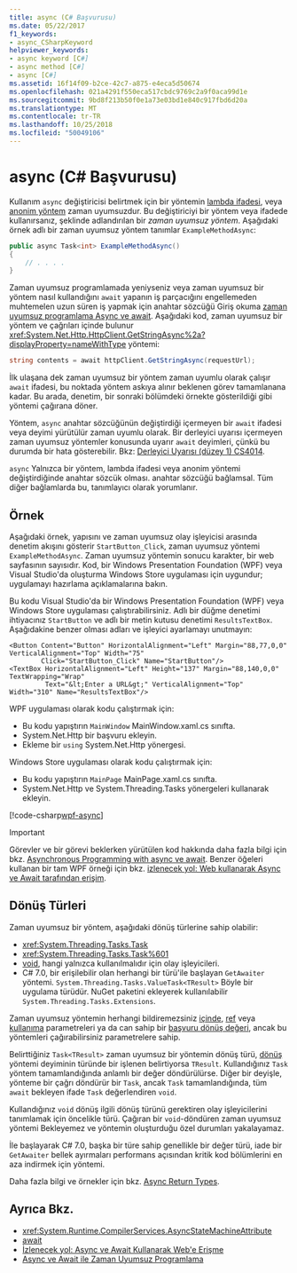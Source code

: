 ```yaml
---
title: async (C# Başvurusu)
ms.date: 05/22/2017
f1_keywords:
- async_CSharpKeyword
helpviewer_keywords:
- async keyword [C#]
- async method [C#]
- async [C#]
ms.assetid: 16f14f09-b2ce-42c7-a875-e4eca5d50674
ms.openlocfilehash: 021a4291f550eca517cbdc9769c2a9f0aca99d1e
ms.sourcegitcommit: 9bd8f213b50f0e1a73e03bd1e840c917fbd6d20a
ms.translationtype: MT
ms.contentlocale: tr-TR
ms.lasthandoff: 10/25/2018
ms.locfileid: "50049106"
---
```

# <a name="async-c-reference"></a>async (C# Başvurusu)
Kullanım `async` değiştiricisi belirtmek için bir yöntemin [lambda ifadesi](../../../csharp/programming-guide/statements-expressions-operators/lambda-expressions.md), veya [anonim yöntem](../../../csharp/programming-guide/statements-expressions-operators/anonymous-methods.md) zaman uyumsuzdur. Bu değiştiriciyi bir yöntem veya ifadede kullanırsanız, şeklinde adlandırılan bir *zaman uyumsuz yöntem*. Aşağıdaki örnek adlı bir zaman uyumsuz yöntem tanımlar `ExampleMethodAsync`: 
  
```csharp  
public async Task<int> ExampleMethodAsync()  
{  
    // . . . .  
}  
```  
 
Zaman uyumsuz programlamada yeniyseniz veya zaman uyumsuz bir yöntem nasıl kullandığını `await` yapanın iş parçacığını engellemeden muhtemelen uzun süren iş yapmak için anahtar sözcüğü Giriş okuma [zaman uyumsuz programlama Async ve await](../../../csharp/programming-guide/concepts/async/index.md). Aşağıdaki kod, zaman uyumsuz bir yöntem ve çağrıları içinde bulunur <xref:System.Net.Http.HttpClient.GetStringAsync%2a?displayProperty=nameWithType> yöntemi: 
  
```csharp  
string contents = await httpClient.GetStringAsync(requestUrl);  
```  
  
İlk ulaşana dek zaman uyumsuz bir yöntem zaman uyumlu olarak çalışır `await` ifadesi, bu noktada yöntem askıya alınır beklenen görev tamamlanana kadar. Bu arada, denetim, bir sonraki bölümdeki örnekte gösterildiği gibi yöntemi çağırana döner.  
  
Yöntem, `async` anahtar sözcüğünün değiştirdiği içermeyen bir `await` ifadesi veya deyimi yürütülür zaman uyumlu olarak. Bir derleyici uyarısı içermeyen zaman uyumsuz yöntemler konusunda uyarır `await` deyimleri, çünkü bu durumda bir hata gösterebilir. Bkz: [Derleyici Uyarısı (düzey 1) CS4014](../../../csharp/language-reference/compiler-messages/cs4014.md).  
  
 `async` Yalnızca bir yöntem, lambda ifadesi veya anonim yöntemi değiştirdiğinde anahtar sözcük olması. anahtar sözcüğü bağlamsal. Tüm diğer bağlamlarda bu, tanımlayıcı olarak yorumlanır.  
  
## <a name="example"></a>Örnek  
Aşağıdaki örnek, yapısını ve zaman uyumsuz olay işleyicisi arasında denetim akışını gösterir `StartButton_Click`, zaman uyumsuz yöntemi `ExampleMethodAsync`. Zaman uyumsuz yöntemin sonucu karakter, bir web sayfasının sayısıdır. Kod, bir Windows Presentation Foundation (WPF) veya Visual Studio'da oluşturma Windows Store uygulaması için uygundur; uygulamayı hazırlama açıklamalarına bakın.  

Bu kodu Visual Studio'da bir Windows Presentation Foundation (WPF) veya Windows Store uygulaması çalıştırabilirsiniz. Adlı bir düğme denetimi ihtiyacınız `StartButton` ve adlı bir metin kutusu denetimi `ResultsTextBox`. Aşağıdakine benzer olması adları ve işleyici ayarlamayı unutmayın:  

```xaml
<Button Content="Button" HorizontalAlignment="Left" Margin="88,77,0,0" VerticalAlignment="Top" Width="75"  
        Click="StartButton_Click" Name="StartButton"/>  
<TextBox HorizontalAlignment="Left" Height="137" Margin="88,140,0,0" TextWrapping="Wrap"   
         Text="&lt;Enter a URL&gt;" VerticalAlignment="Top" Width="310" Name="ResultsTextBox"/>  
```
  
WPF uygulaması olarak kodu çalıştırmak için:  

- Bu kodu yapıştırın `MainWindow` MainWindow.xaml.cs sınıfta.  
- System.Net.Http bir başvuru ekleyin.  
- Ekleme bir `using` System.Net.Http yönergesi.  
  
Windows Store uygulaması olarak kodu çalıştırmak için:  
- Bu kodu yapıştırın `MainPage` MainPage.xaml.cs sınıfta.  
- System.Net.Http ve System.Threading.Tasks yönergeleri kullanarak ekleyin.  
  
[!code-csharp[wpf-async](../../../../samples/snippets/csharp/language-reference/keywords/async/wpf/mainwindow.xaml.cs#1)]
  
> [!IMPORTANT]
>  Görevler ve bir görevi beklerken yürütülen kod hakkında daha fazla bilgi için bkz. [Asynchronous Programming with async ve await](../../../csharp/programming-guide/concepts/async/index.md). Benzer öğeleri kullanan bir tam WPF örneği için bkz. [izlenecek yol: Web kullanarak Async ve Await tarafından erişim](../../../csharp/programming-guide/concepts/async/walkthrough-accessing-the-web-by-using-async-and-await.md).  
  
## <a name="return-types"></a>Dönüş Türleri  
Zaman uyumsuz bir yöntem, aşağıdaki dönüş türlerine sahip olabilir:

- <xref:System.Threading.Tasks.Task>
- <xref:System.Threading.Tasks.Task%601>
- [void](../../../csharp/language-reference/keywords/void.md), hangi yalnızca kullanılmalıdır için olay işleyicileri.
- C# 7.0, bir erişilebilir olan herhangi bir türü'ile başlayan `GetAwaiter` yöntemi. `System.Threading.Tasks.ValueTask<TResult>` Böyle bir uygulama türüdür. NuGet paketini ekleyerek kullanılabilir `System.Threading.Tasks.Extensions`. 

Zaman uyumsuz yöntemin herhangi bildiremezsiniz [içinde](../../../csharp/language-reference/keywords/in-parameter-modifier.md), [ref](../../../csharp/language-reference/keywords/ref.md) veya [kullanıma](../../../csharp/language-reference/keywords/out-parameter-modifier.md) parametreleri ya da can sahip bir [başvuru dönüş değeri](../../programming-guide/classes-and-structs/ref-returns.md), ancak bu yöntemleri çağırabilirsiniz parametrelere sahip.  
  
Belirttiğiniz `Task<TResult>` zaman uyumsuz bir yöntemin dönüş türü, [dönüş](../../../csharp/language-reference/keywords/return.md) yöntemi deyiminin türünde bir işlenen belirtiyorsa `TResult`. Kullandığınız `Task` yöntem tamamlandığında anlamlı bir değer döndürülürse. Diğer bir deyişle, yönteme bir çağrı döndürür bir `Task`, ancak `Task` tamamlandığında, tüm `await` bekleyen ifade `Task` değerlendiren `void`.  
  
Kullandığınız `void` dönüş ilgili dönüş türünü gerektiren olay işleyicilerini tanımlamak için öncelikle türü. Çağıran bir `void`-döndüren zaman uyumsuz yöntemi Bekleyemez ve yöntemin oluşturduğu özel durumları yakalayamaz.  

İle başlayarak C# 7.0, başka bir türe sahip genellikle bir değer türü, iade bir `GetAwaiter` bellek ayırmaları performans açısından kritik kod bölümlerini en aza indirmek için yöntemi. 

Daha fazla bilgi ve örnekler için bkz. [Async Return Types](../../../csharp/programming-guide/concepts/async/async-return-types.md).  
  
## <a name="see-also"></a>Ayrıca Bkz.

- <xref:System.Runtime.CompilerServices.AsyncStateMachineAttribute>  
- [await](../../../csharp/language-reference/keywords/await.md)  
- [İzlenecek yol: Async ve Await Kullanarak Web'e Erişme](../../../csharp/programming-guide/concepts/async/walkthrough-accessing-the-web-by-using-async-and-await.md)  
- [Async ve Await ile Zaman Uyumsuz Programlama](../../../csharp/programming-guide/concepts/async/index.md)
